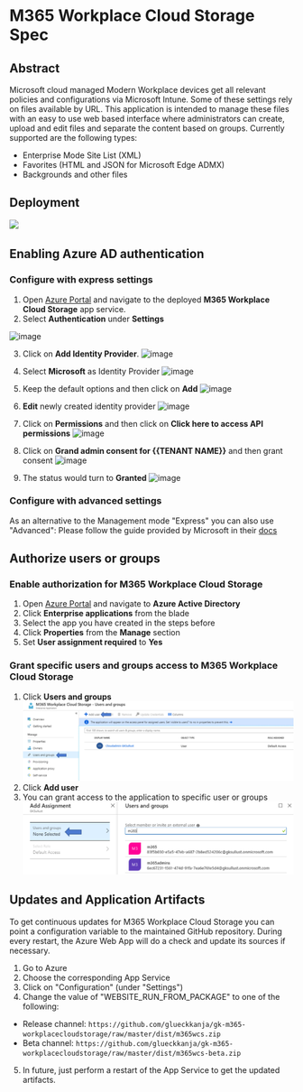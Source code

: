 # M365 Workplace Cloud Storage Spec
## Abstract
Microsoft cloud managed Modern Workplace devices get all relevant policies and configurations via Microsoft Intune. Some of these settings rely on files available by URL. This application is intended to manage these files with an easy to use web based interface where administrators can create, upload and edit files and separate the content based on groups. Currently supported are the following types:

- Enterprise Mode Site List (XML)
- Favorites (HTML and JSON for Microsoft Edge ADMX)
- Backgrounds and other files

## Deployment

<a href="https://portal.azure.com/#create/Microsoft.Template/uri/https%3A%2F%2Fraw.githubusercontent.com%2Fglueckkanja%2Fgk-m365-workplacecloudstorage%2Fmaster%2Fazuredeploy.json" target="_blank">
    <img src="http://azuredeploy.net/deploybutton.png"/>
</a>

## Enabling Azure AD authentication
### Configure with express settings
1. Open [Azure Portal](https://www.portal.azure.com) and navigate to the deployed **M365 Workplace Cloud Storage** app service. 
2. Select **Authentication** under **Settings**

![image](https://user-images.githubusercontent.com/24998910/130623610-10fd623a-a7b8-4fd0-a75e-ec880efefeae.png)

3. Click on **Add Identity Provider**.
![image](https://user-images.githubusercontent.com/24998910/130623886-371c5dd8-bca1-49fb-a7b0-f59f53a66b67.png)

4. Select **Microsoft** as Identity Provider
![image](https://user-images.githubusercontent.com/24998910/130624544-8a9b1cb0-52a7-45d4-8e1b-5a93345d86b6.png)

5. Keep the default options and then click on **Add**
![image](https://user-images.githubusercontent.com/24998910/130625891-ff9dd451-f1b2-4610-b4e2-fd77182d0c58.png)

6. **Edit** newly created identity provider
![image](https://user-images.githubusercontent.com/24998910/130628190-e510b94d-e27d-4fac-9ad1-25af821a0801.png)

7. Click on **Permissions** and then click on **Click here to access API permissions**
![image](https://user-images.githubusercontent.com/24998910/130628471-de1e900a-bd13-435a-b5e6-f64b2bf944b9.png)

8. Click on **Grand admin consent for {{TENANT NAME}}** and then grant consent
![image](https://user-images.githubusercontent.com/24998910/130628925-b849d104-d740-4e43-9aa2-de690b854ccb.png)

9. The status would turn to **Granted**
![image](https://user-images.githubusercontent.com/24998910/130629162-81ac2589-797d-48e8-aebd-b4a993889472.png)

### Configure with advanced settings
As an alternative to the Management mode "Express" you can also use "Advanced":
Please follow the guide provided by Microsoft in their [docs](https://docs.microsoft.com/en-us/azure/app-service/configure-authentication-provider-aad#advanced)

## Authorize users or groups
### Enable authorization for M365 Workplace Cloud Storage
1. Open [Azure Portal](https://www.portal.azure.com) and navigate to **Azure Active Directory**
2. Click **Enterprise applications** from the blade
3. Select the app you have created in the steps before
4. Click **Properties** from the **Manage** section
5. Set **User assignment required** to **Yes**

### Grant specific users and groups access to M365 Workplace Cloud Storage
1. Click **Users and groups** 
![](https://github.com/glueckkanja/gk-m365-workplacecloudstorage/raw/master/docs/images/5.png)
2. Click **Add user**
3. You can grant access to the application to specific user or groups
![](https://github.com/glueckkanja/gk-m365-workplacecloudstorage/raw/master/docs/images/6.png)

## Updates and Application Artifacts
To get continuous updates for M365 Workplace Cloud Storage you can point a configuration variable to the maintained GitHub repository. During every restart, the Azure Web App will do a check and update its sources if necessary.

1. Go to Azure
2. Choose the corresponding App Service
3. Click on "Configuration" (under "Settings")
3. Change the value of "WEBSITE_RUN_FROM_PACKAGE" to one of the following:

- Release channel:
  `https://github.com/glueckkanja/gk-m365-workplacecloudstorage/raw/master/dist/m365wcs.zip`
- Beta channel:
  `https://github.com/glueckkanja/gk-m365-workplacecloudstorage/raw/master/dist/m365wcs-beta.zip`

5. In future, just perform a restart of the App Service to get the updated artifacts.
